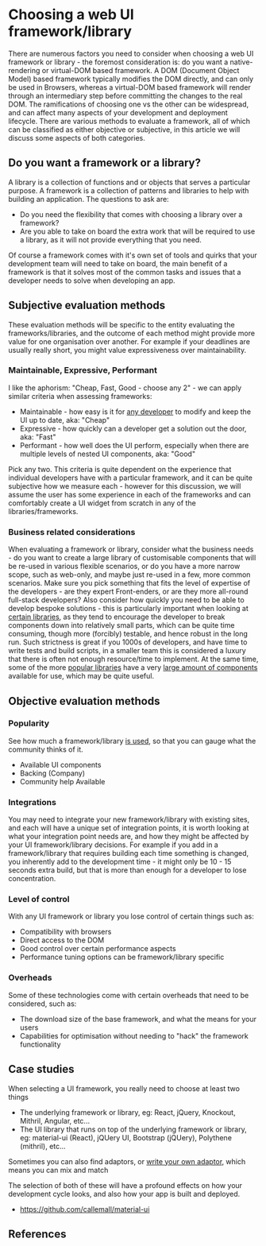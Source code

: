 # Choosing a web UI framework/library

There are numerous factors you need to consider when choosing a web UI framework or library - the foremost consideration is: do you want a native-rendering or virtual-DOM based framework. A DOM (Document Object Model) based framework typically modifies the DOM directly, and can only be used in Browsers, whereas a virtual-DOM based framework will render through an intermediary step before committing the changes to the real DOM. The ramifications of choosing one vs the other can be widespread, and can affect many aspects of your development and deployment lifecycle. There are various methods to evaluate a framework, all of which can be classified as either objective or subjective, in this article we will discuss some aspects of both categories.

## Do you want a framework or a library?

A library is a collection of functions and or objects that serves a particular purpose. A framework is a collection of patterns and libraries to help with building an application. The questions to ask are:

* Do you need the flexibility that comes with choosing a library over a framework?
* Are you able to take on board the extra work that will be required to use a library, as it will not provide everything that you need.

Of course a framework comes with it's own set of tools and quirks that your development team will need to take on board, the main benefit of a framework is that it solves most of the common tasks and issues that a developer needs to solve when developing an app.

## Subjective evaluation methods

These evaluation methods will be specific to the entity evaluating the frameworks/libraries, and the outcome of each method might provide more value for one organisation over another. For example if your deadlines are usually really short, you might value expressiveness over maintainability.

### Maintainable, Expressive, Performant

I like the aphorism: "Cheap, Fast, Good - choose any 2" - we can apply similar criteria when assessing frameworks:

* Maintainable - how easy is it for [any developer][3] to modify and keep the UI up to date, aka: "Cheap"
* Expressive - how quickly can a developer get a solution out the door, aka: "Fast"
* Performant - how well does the UI perform, especially when there are multiple levels of nested UI components, aka: "Good"

Pick any two. This criteria is quite dependent on the experience that individual developers have with a particular framework, and it can be quite subjective how we measure each - however for this discussion, we will assume the user has some experience in each of the frameworks and can comfortably create a UI widget from scratch in any of the libraries/frameworks.

### Business related considerations

When evaluating a framework or library, consider what the business needs - do you want to create a large library of customisable components that will be re-used in various flexible scenarios, or do you have a more narrow scope, such as web-only, and maybe just re-used in a few, more common scenarios. Make sure you pick something that fits the level of expertise of the developers - are they expert Front-enders, or are they more all-round full-stack developers?
Also consider how quickly you need to be able to develop bespoke solutions - this is particularly important when looking at [certain libraries][1], as they tend to encourage the developer to break components down into relatively small parts, which can be quite time consuming, though more (forcibly) testable, and hence robust in the long run. Such strictness is great if you 1000s of developers, and have time to write tests and build scripts, in a smaller team this is considered a luxury that there is often not enough resource/time to implement.
At the same time, some of the more [popular libraries][7] have a very [large amount of components][6] available for use, which may be quite useful.


## Objective evaluation methods

### Popularity

See how much a framework/library [is used][9], so that you can gauge what the community thinks of it.

* Available UI components
* Backing (Company)
* Community help Available

### Integrations

You may need to integrate your new framework/library with existing sites, and each will have a unique set of integration points, it is worth looking at what your integration point needs are, and how they might be affected by your UI framework/library decisions. For example if you add in a framework/library that requires building each time something is changed, you inherently add to the development time - it might only be 10 - 15 seconds extra build, but that is more than enough for a developer to lose concentration.

### Level of control

With any UI framework or library you lose control of certain things such as:

* Compatibility with browsers
* Direct access to the DOM
* Good control over certain performance aspects
* Performance tuning options can be framework/library specific

### Overheads

Some of these technologies come with certain overheads that need to be considered, such as:

* The download size of the base framework, and what the means for your users
* Capabilities for optimisation without needing to "hack" the framework functionality


## Case studies

When selecting a UI framework, you really need to choose at least two things

* The underlying framework or library, eg: React, jQuery, Knockout, Mithril, Angular, etc...
* The UI library that runs on top of the underlying framework or library, eg: material-ui (React), jQUery UI, Bootstrap (jQUery), Polythene (mithril), etc...

Sometimes you can also find adaptors, or [write your own adaptor][8], which means you can mix and match

The selection of both of these will have a profound effects on how your development cycle looks, and also how your app is built and deployed.

* https://github.com/callemall/material-ui




## References

[1]: http://pixeljets.com/blog/why-we-chose-vuejs-over-react
[2]: https://www.keycdn.com/blog/front-end-frameworks/
[3]: https://www.reddit.com/r/web_design/comments/3yhn6k/i_just_found_out_about_semantic_ui_seems_pretty/cye4ohx/
[4]: https://edspencer.net/2016/03/20/a-new-stack-for-2016-getting-started-with-react-es6-and-webpack/
[5]: https://github.com/react-toolbox/react-toolbox
[6]: https://github.com/brillout/awesome-react-components#ui-frameworks
[7]: https://www.npmjs.com/browse/keyword/jquery-plugin
[8]: http://stackoverflow.com/questions/38836553/how-to-use-jquery-ui-with-react-js/38839508
[9]: https://risingstars2016.js.org/#framework
[10]: http://tomasp.net/blog/2015/library-frameworks/

